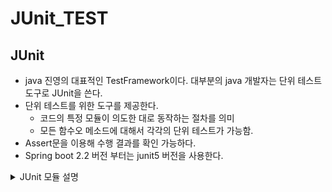 # JUnit_TEST


## JUnit
- java 진영의 대표적인 TestFramework이다. 대부분의 java 개발자는 단위 테스트 도구로 JUnit을 쓴다.
- 단위 테스트를 위한 도구를 제공한다.
    * 코드의 특정 모듈이  의도한 대로 동작하는 절차를 의미
    * 모든 함수오 메소드에 대해서 각각의 단위 테스트가 가능함.
- Assert문을 이용해 수행 결과를 확인 가능하다.
- Spring boot 2.2 버전 부터는 junit5 버전을 사용한다.
<details>
<summary>JUnit 모듈 설명</summary>
<div markdown="1">

### Jupiter
- `TestEngine API` 구현체로 `JUnit5`를 구현하고 있다.
- 테스트의 실제 구현체는 별도 모듈 역할을 수행하는데 , 그 모듈 중 하나로 Jupiter
모듈은 개발자가 테스트 코드를 작성할 때 사용됨.

### JUnit Platform
- test를 실행하기 위한 뼈대
- test를 발견하고 테스트 계획을 생성하는 testEngine 인터페이스를 가지고 있음
- TestEngine을 통해 Test를 발견하고 수행 및 결과를 보고함.
- 각종 IDE 연동을 보조하는 역할 수행(콘솔 출력 .... etc...)
- (Platform = TestEngine API + Console Launcher + JUnit 4 Based Runner 등)

### Vintage
- Junit4, Junit3 같은 레거시 라이브러리를 쓸 수 있게 해준다.
![JUnit](JUnit.jpg)

</div>
</details>
